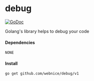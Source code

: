 # debug

[![GoDoc](https://godoc.org/github.com/webnice/debug?status.svg)](https://godoc.org/github.com/webnice/debug)

Golang's library helps to debug your code

#### Dependencies

	NONE

#### Install
```bash
go get github.com/webnice/debug/v1
```
